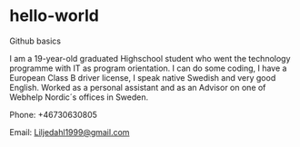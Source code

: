 # hello-world
Github basics



I am a 19-year-old graduated Highschool student who went the technology programme with IT as program orientation. I can do some coding, I have a European Class B driver license, I speak native Swedish and very good English. Worked as a personal assistant and as an Advisor on one of Webhelp Nordic´s offices in Sweden. 

Phone: +46730630805

Email: Liljedahl1999@gmail.com

